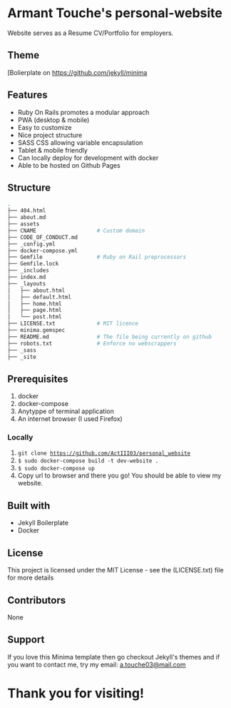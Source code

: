 # Armant Touche's personal-website

Website serves as a Resume CV/Portfolio for employers.

## Theme

[Bolierplate on https://github.com/jekyll/minima

## Features

- Ruby On Rails promotes a modular approach
- PWA (desktop & mobile)
- Easy to customize
- Nice project structure
- SASS CSS allowing variable encapsulation
- Tablet & mobile friendly
- Can locally deploy for development with docker
- Able to be hosted on Github Pages


## Structure

```bash
.
├── 404.html
├── about.md   				
├── assets
├── CNAME					# Custom domain
├── CODE_OF_CONDUCT.md
├── _config.yml
├── docker-compose.yml
├── Gemfile					# Ruby on Rail preprocessors
├── Gemfile.lock
├── _includes
├── index.md
├── _layouts				
│   ├── about.html
│   ├── default.html
│   ├── home.html
│   ├── page.html
│   └── post.html
├── LICENSE.txt				# MIT licence
├── minima.gemspec
├── README.md 				# The file being currently on github
├── robots.txt				# Enforce no webscrappers
├── _sass
├── _site
```

## Prerequisites

1. docker
2. docker-compose
3. Anytyppe of terminal application
3. An internet browser (I used Firefox)

### Locally

1. <code>git clone https://github.com/ActIII03/personal_website</code>
2. <code>$ sudo docker-compose build -t dev-website .</code>
3. <code>$ sudo docker-compose up</code>
4. Copy url to browser and there you go! You should be able to view my website.

## Built with

- Jekyll Boilerplate
- Docker 


## License

This project is licensed under the MIT License - see the (LICENSE.txt) file for more details

## Contributors

None

## Support

If you love this Minima template then go checkout Jekyll's themes and if you want to contact me, try my email: a.touche03@mail.com

# Thank you for visiting!
